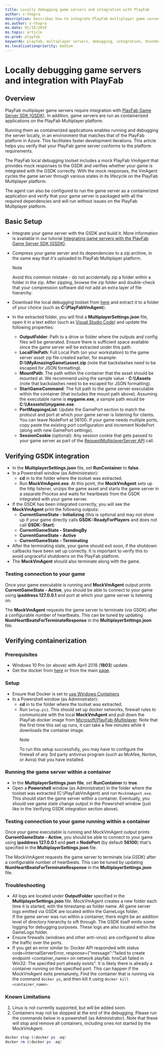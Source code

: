 ```yaml
---
title: Locally debugging game servers and integration with PlayFab
author: v-thopra
description: Describes how to integrate PlayFab multiplayer game servers with the PlayFab Game Server SDK (GSDK) and verify and debug the integration.  
ms.author: v-thopra
ms.date: 01/15/2019
ms.topic: article
ms.prod: playfab
keywords: playfab, multiplayer servers, debugging, integration, thunderhead, playfab game server sdk
ms.localizationpriority: medium
---
```


# Locally debugging game servers and integration with PlayFab

## Overview

PlayFab multiplayer game servers require integration with [PlayFab Game Server SDK (GSDK)](integrating-game-servers-with-gsdk.md). In addition, game servers are run as containerized applications on the PlayFab Multiplayer platform.  

Running them as containerized applications enables running and debugging the server locally, in an environment that matches that of the PlayFab platform in Azure. This facilitates faster development iterations. This article helps you verify that your PlayFab game server conforms to the platform requirements.  

The PlayFab local debugging toolset includes a mock PlayFab VmAgent that provides mock responses to the GSDK and verifies whether your game is integrated with the GSDK correctly. With the mock responses, the VmAgent cycles the game server through various states in its lifecycle on the PlayFab Multiplayer platform.  

The agent can also be configured to run the game server as a containerized application and verify that your game server is packaged with all the required dependencies and will run without issues on the PlayFab Multiplayer platform.

## Basic Setup

- Integrate your game server with the GSDK and build it. More information is available in our tutorial [Integrating game servers with the PlayFab Game Server SDK (GSDK)](integrating-game-servers-with-gsdk.md).  
- Compress your game server and its dependencies to a zip archive, in the same way that it's uploaded to PlayFab Multiplayer platform.  

  > [!NOTE]
  > Avoid this common mistake - do not accidentally zip a folder *within* a folder in the zip. After zipping, browse the zip folder and double-check that your compression software did not add an extra layer of file hierarchy.

- Download the local debugging toolset from [here](https://github.com/PlayFab/LocalMultiplayerAgent/releases) and extract it to a folder of your choice (such as **C:\PlayFabVmAgent**).
- In the extracted folder, you will find a **MultiplayerSettings.json** file, open it in a text editor (such as [Visual Studio Code](https://code.visualstudio.com/download)) and update the following properties:  
  - **OutputFolder**: Path to a drive or folder where the outputs and config files will be generated. Ensure there is sufficient space available since the game server will be extracted under this path.
  - **LocalFilePath**: Full Local Path (on your workstation) to the game server asset zip file created earlier, for example: **D:\\\\MyAmazingGame\\\\asset.zip** (note that backslashes need to be escaped for JSON formatting).
  - **MountPath**: The path within the container that the asset should be mounted at. We recommend using the sample value - **C:\\\\Assets** (note that backslashes need to be escaped for JSON formatting).
  - **StartGameCommand**: The full path to the game server executable within the container (that includes the mount path above). Assuming the executable name is **mygame.exe**, a sample path would be **C:\\\\Asssets\\\\mygame.exe**.
  - **PortMappingsList**: Update the GamePort section to match the protocol and port at which your game server is listening for clients. You can leave NodePort at 56100. If your game needs multiple ports, copy paste the existing port configuration and increment NodePort (along with new GamePort settings).
  - **SessionCookie** (optional): Any session cookie that gets passed to your game server as part of the [RequestMultiplayerServer API](xref:titleid.playfabapi.com.multiplayer.multiplayerserver.requestmultiplayerserver) call.

## Verifying GSDK integration

- In the **MultiplayerSettings.json** file, set **RunContainer** to **false**.
- In a Powershell window (as Administrator):  
  - **cd** in to the folder where the toolset was extracted.
  - Run **MockVmAgent.exe**. At this point, the **MockVmAgent** sets up the http listener, unzips the game asset and starts the game server in a separate Process and waits for heartbeats from the GSDK integrated with your game server.
- If the GSDK has been integrated correctly, you will see the **MockVmAgent** print the following outputs:  
  - **CurrentGameState - Initializing** (this is optional and may not show up if your game directly calls **GSDK::ReadyForPlayers** and does not call **GSDK::Start**)
  - **CurrentGameState - StandingBy**  
  - **CurrentGameState - Active**
  - **CurrentGameState - Terminating**
- After the terminating state, your game should exit soon, if the shutdown callbacks have been set up correctly. It is important to verify this to avoid ungraceful shutdowns on the PlayFab platform.
- The **MockVmAgent** should also terminate along with the game.

### Testing connection to your game

Once your game executable is running and **MockVmAgent** output prints **CurrentGameState - Active**, you should be able to connect to your game using **ipaddress 127.0.0.1** and port at which your game server is listening on.
  
The **MockVmAgent** requests the game server to terminate (via GSDK) after a configurable number of heartbeats. This can be tuned by updating **NumHeartBeatsForTerminateResponse** in the **MultiplayerSettings.json** file.

## Verifying containerization

### Prerequisites

- Windows 10 Pro (or above) with April 2018 (**1803**) update.
- Get the docker from [here](https://download.docker.com/win/stable/Docker%20for%20Windows%20Installer.exe) or from the main [page](https://www.docker.com/products/docker-desktop).

### Setup

- Ensure that Docker is set to [use Windows Containers](https://docs.docker.com/docker-for-windows/#switch-between-windows-and-linux-containers)
- In a Powershell window (as Administrator):  
  - **cd** in to the folder where the toolset was extracted.  
  - Run `Setup.ps1`. This should set up docker networks, firewall rules to communicate with the local **MockVmAgent** and pull down the PlayFab docker image from [Microsoft/PlayFab-Multiplayer](https://hub.docker.com/r/microsoft/playfab-multiplayer/). Note that the first time this set up runs, it can take a few minutes while it downloads the container image.  
      > [!NOTE]
    > To run this setup successfully, you may have to configure the firewall of any 3rd party antivirus program (such as McAfee, Norton, or Avira) that you have installed.  

### Running the game server within a container

- In the **MultiplayerSettings.json file**, set **RunContainer** to **true**.
- Open a **Powershell** window (as Administrator) in the folder where the toolset was extracted (C:\PlayFabVmAgent) and run `MockVmAgent.exe`. This should start the game server within a container. Eventually, you should see game state change output in the Powershell window (just like in the Verifying GSDK integration section above).

### Testing connection to your game running within a container

Once your game executable is running and MockVmAgent output prints **CurrentGameState - Active**, you should be able to connect to your game using **ipaddress 127.0.0.1** and **port = NodePort** (by default **56100**) that's specified in the **MultiplayerSettings.json** file.

The MockVmAgent requests the game server to terminate (via GSDK) after a configurable number of heartbeats. This can be tuned by updating **NumHeartBeatsForTerminateResponse** in the **MultiplayerSettings.json** file.

### Troubleshooting

- All logs are located under **OutputFolder** specified in the **MultiplayerSettings.json** file. MockVmAgent creates a new folder each time it is started, with the timestamp as folder name. All game server logs emitted via GSDK are located within the GameLogs folder.  
If the game server was run within a container, there might be an addition level of directory hierarchy to sift through. The GSDK itself emits some logging for debugging purposes. These logs are also located within the GameLogs folder.  
- Ensure firewalls (windows and other anti-virus) are configured to allow the traffic over the ports.  
- If you get an error similar to: Docker API responded with status code=InternalServerError, response={"message":"failed to create endpoint <container_name> on network playfab: hnsCall failed in Win32: The specified port already exists". It is likely there is already a container running on the specified port. This can happen if the MockVmAgent exits prematurely, Find the container that is running via the command `docker ps`, and then kill it using `docker kill <container_name>`.

### Known Limitations

1. Linux is not currently supported, but will be added soon.
2. Containers may not be stopped at the end of the debugging. Please run the commands below in a powershell (as Administrator). Note that these will stop and remove all containers, including ones not started by the MockVmAgent.

```powershell
docker stop $(docker ps -aq)
docker rm $(docker ps -aq)  
```
